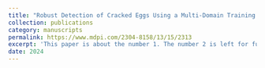 ```yaml
---
title: "Robust Detection of Cracked Eggs Using a Multi-Domain Training Method for Practical Egg Production"
collection: publications
category: manuscripts
permalink: https://www.mdpi.com/2304-8158/13/15/2313
excerpt: 'This paper is about the number 1. The number 2 is left for future work.'
date: 2024
---
```

